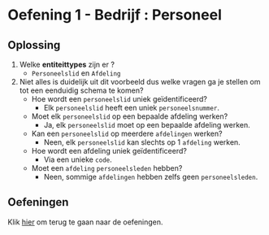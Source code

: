 # Oefening 1 - Bedrijf : Personeel

## Oplossing
1. Welke **entiteittypes** zijn er ?
    - `Personeelslid` en `Afdeling`
2. Niet alles is duidelijk uit dit voorbeeld dus welke vragen ga je stellen om tot een eenduidig schema te komen?
    - Hoe wordt een `personeelslid` uniek geïdentificeerd?
        - Elk `personeelslid` heeft een uniek `personeelsnummer`.
    - Moet elk `personeelslid` op een bepaalde afdeling werken?
        - Ja, elk `personeelslid` moet op een bepaalde afdeling werken.
    - Kan een `personeelslid` op meerdere `afdelingen` werken?
        - Neen, elk `personeelslid` kan slechts op 1 `afdeling` werken.
    - Hoe wordt een afdeling uniek geïdentificeerd?
        - Via een unieke `code`.
    - Moet een `afdeling` `personeelsleden` hebben?
        - Neen, sommige `afdelingen` hebben zelfs geen `personeelsleden`.
        
## Oefeningen
Klik [hier](../exercises.md) om terug te gaan naar de oefeningen.